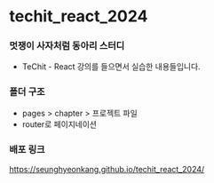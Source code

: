 # techit_react_2024

### 멋쟁이 사자처럼 동아리 스터디

- TeChit - React 강의를 들으면서 실습한 내용들입니다.

### 폴더 구조

- pages > chapter > 프로젝트 파일
- router로 페이지네이션

### 배포 링크
https://seunghyeonkang.github.io/techit_react_2024/
